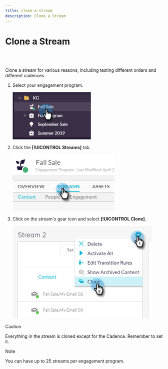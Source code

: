 ```yaml
---
title: clone-a-stream
description: Clone a Stream
---
```


# Clone a Stream

<br>&nbsp;

Clone a stream for various reasons, including testing different orders and different cadences.

1. Select your engagement program.

   ![Image One](/help/sky/assets/engagement-programs/clone-a-stream/clone-a-stream-1.png)

1. Click the **[!UICONTROL Streams]** tab.

   ![Image Two](/help/sky/assets/engagement-programs/clone-a-stream/clone-a-stream-2.png)

1. Click on the stream's gear icon and select **[!UICONTROL Clone]**.

   ![Image Three](/help/sky/assets/engagement-programs/clone-a-stream/clone-a-stream-3.png)

>[!CAUTION]
>
>Everything in the stream is cloned except for the Cadence. Remember to set it.

>[!NOTE]
>
>You can have up to 25 streams per engagement program.

